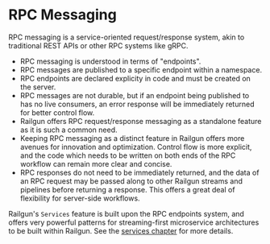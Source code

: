 RPC Messaging
=============
RPC messaging is a service-oriented request/response system, akin to traditional REST APIs or other RPC systems like gRPC.

- RPC messaging is understood in terms of "endpoints".
- RPC messages are published to a specific endpoint within a namespace.
- RPC endpoints are declared explicity in code and must be created on the server.
- RPC messages are not durable, but if an endpoint being published to has no live consumers, an error response will be immediately returned for better control flow.
- Railgun offers RPC request/response messaging as a standalone feature as it is such a common need.
- Keeping RPC messaging as a distinct feature in Railgun offers more avenues for innovation and optimization. Control flow is more explicit, and the code which needs to be written on both ends of the RPC workflow can remain more clear and concise.
- RPC responses do not need to be immediately returned, and the data of an RPC request may be passed along to other Railgun streams and pipelines before returning a response. This offers a great deal of flexibility for server-side workflows.

Railgun's `Services` feature is built upon the RPC endpoints system, and offers very powerful patterns for streaming-first microservice architectures to be built within Railgun. See the [services chapter](https://railgun-rs.github.io/railgun/getting-started/services.html) for more details.
